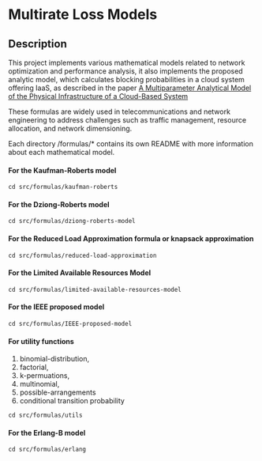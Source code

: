 # Multirate Loss Models

## Description
This project implements various mathematical models related to network optimization and performance analysis, 
it also implements the proposed analytic model, which calculates blocking probabilities in a cloud system offering IaaS, as described in the paper  <a href="https://ieeexplore.ieee.org/document/9483923" target="_blank">A Multiparameter Analytical Model of the Physical Infrastructure of a Cloud-Based System<a>

These formulas are widely used in telecommunications and network engineering to address challenges such as traffic management, resource allocation, and network dimensioning.

Each directory /formulas/* contains its own README with more information about each mathematical model.

#### For the Kaufman-Roberts model
`cd src/formulas/kaufman-roberts`

#### For the Dziong-Roberts model
`cd src/formulas/dziong-roberts-model`

#### For the Reduced Load Approximation formula or knapsack approximation
`cd src/formulas/reduced-load-approximation`

#### For the Limited Available Resources Model
`cd src/formulas/limited-available-resources-model`

#### For the IEEE proposed model
`cd src/formulas/IEEE-proposed-model`

#### For utility functions
1. binomial-distribution,
2. factorial,
3. k-permuations,
4. multinomial,
5. possible-arrangements
6. conditional transition probability

`cd src/formulas/utils`

#### For the Erlang-B model 
`cd src/formulas/erlang`